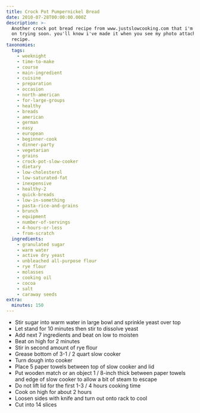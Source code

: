 ```yaml
---
title: Crock Pot Pumpernickel Bread
date: 2010-07-28T00:00:00.000Z
description: >-
  Another crock pot bread recipe from www.justslowcooking.com that i'm planning
  on trying soon. you'll know i've made it when you see my photo attached to the
  recipe.
taxonomies:
  tags:
    - weeknight
    - time-to-make
    - course
    - main-ingredient
    - cuisine
    - preparation
    - occasion
    - north-american
    - for-large-groups
    - healthy
    - breads
    - american
    - german
    - easy
    - european
    - beginner-cook
    - dinner-party
    - vegetarian
    - grains
    - crock-pot-slow-cooker
    - dietary
    - low-cholesterol
    - low-saturated-fat
    - inexpensive
    - healthy-2
    - quick-breads
    - low-in-something
    - pasta-rice-and-grains
    - brunch
    - equipment
    - number-of-servings
    - 4-hours-or-less
    - from-scratch
  ingredients:
    - granulated sugar
    - warm water
    - active dry yeast
    - unbleached all-purpose flour
    - rye flour
    - molasses
    - cooking oil
    - cocoa
    - salt
    - caraway seeds
extra:
  minutes: 150
---
```

 - Stir sugar into warm water in large bowl and sprinkle yeast over top
 - Let stand for 10 minutes then stir to dissolve yeast
 - Add next 7 ingredients and beat on low to moisten
 - Beat on high for 2 minutes
 - Stir in second amount of rye flour
 - Grease bottom of 3-1 / 2 quart slow cooker
 - Turn dough into cooker
 - Place 5 paper towels between top of slow cooker and lid
 - Put wooden match or an object 1 / 8-inch thick between paper towels and edge of slow cooker to allow a bit of steam to escape
 - Do not lift lid for the first 1-3 / 4 hours cooking time
 - Cook on high for about 2 hours
 - Loosen sides with knife and turn out onto rack to cool
 - Cut into 14 slices
